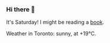 ### Hi there :wave:

It's Saturday! I might be reading a [book](https://www.goodreads.com/review/list/37130358-benjamin?ref=nav_mybooks&shelf=currently-reading).

Weather in Toronto: sunny, at +19°C.

